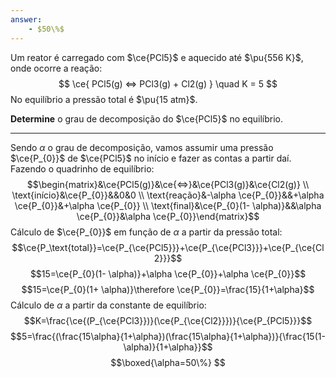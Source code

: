 ```yaml
---
answer:
    - $50\%$
---
```


Um reator é carregado com $\ce{PCl5}$ e aquecido até $\pu{556 K}$, onde ocorre a reação:
$$
    \ce{ PCl5(g) <=> PCl3(g) + Cl2(g) } \quad K = 5
$$
No equilíbrio a pressão total é $\pu{15 atm}$.

**Determine** o grau de decomposição do $\ce{PCl5}$ no equilíbrio.

---

Sendo $\alpha$ o grau de decomposição, vamos assumir uma pressão $\ce{P_{0}}$  de $\ce{PCl5}$ no início e fazer as contas a partir daí.
Fazendo o quadrinho de equilíbrio:
$$\begin{matrix}&\ce{PCl5(g)}&\ce{<=>}&\ce{PCl3(g)}&\ce{Cl2(g)} \\ \text{início}&\ce{P_{0}}&&0&0 \\ \text{reação}&-\alpha \ce{P_{0}}&&+\alpha \ce{P_{0}}&+\alpha \ce{P_{0}} \\ \text{final}&\ce{P_{0}(1- \alpha)}&&\alpha \ce{P_{0}}&\alpha \ce{P_{0}}\end{matrix}$$
Cálculo de $\ce{P_{0}}$ em função de $\alpha$ a partir da pressão total:
$$\ce{P_\text{total}}=\ce{P_{\ce{PCl5}}}+\ce{P_{\ce{PCl3}}}+\ce{P_{\ce{Cl2}}}$$
$$15=\ce{P_{0}(1- \alpha)}+\alpha \ce{P_{0}}+\alpha \ce{P_{0}}$$
$$15=\ce{P_{0}(1+ \alpha)}\therefore \ce{P_{0}}=\frac{15}{1+\alpha}$$
Cálculo de $\alpha$ a partir da constante de equilíbrio:
$$K=\frac{\ce{(P_{\ce{PCl3}})}(\ce{P_{\ce{Cl2}}})}{\ce{P_{PCl5}}}$$
$$5=\frac{(\frac{15\alpha}{1+\alpha})(\frac{15\alpha}{1+\alpha})}{\frac{15(1-\alpha)}{1+\alpha}}$$
$$\boxed{\alpha=50\%} $$


